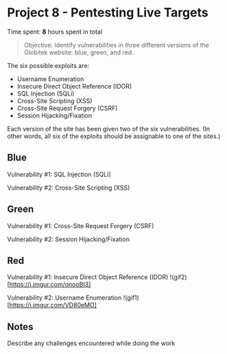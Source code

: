 # Project 8 - Pentesting Live Targets

Time spent: **8** hours spent in total

> Objective: Identify vulnerabilities in three different versions of the Globitek website: blue, green, and red.

The six possible exploits are:
* Username Enumeration
* Insecure Direct Object Reference (IDOR)
* SQL Injection (SQLi)
* Cross-Site Scripting (XSS)
* Cross-Site Request Forgery (CSRF)
* Session Hijacking/Fixation

Each version of the site has been given two of the six vulnerabilities. (In other words, all six of the exploits should be assignable to one of the sites.)

## Blue

Vulnerability #1: SQL Injection (SQLi)

Vulnerability #2: Cross-Site Scripting (XSS)


## Green

Vulnerability #1: Cross-Site Request Forgery (CSRF)

Vulnerability #2: Session Hijacking/Fixation


## Red

Vulnerability #1: Insecure Direct Object Reference (IDOR)
!(gif2)[https://i.imgur.com/onooBI3]

Vulnerability #2: Username Enumeration
!(gif1)[https://i.imgur.com/VD80eMO]


## Notes

Describe any challenges encountered while doing the work
